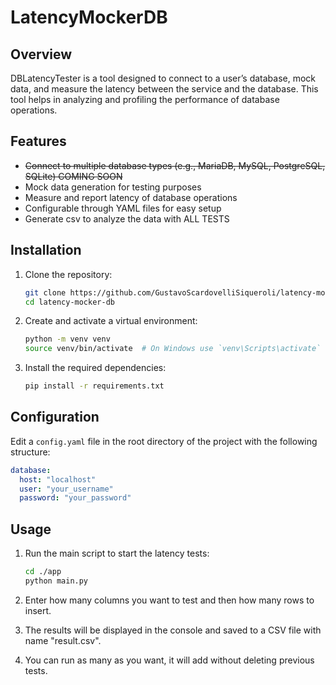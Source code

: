 # LatencyMockerDB

## Overview

DBLatencyTester is a tool designed to connect to a user’s database, mock data, and measure the latency between the service and the database. This tool helps in analyzing and profiling the performance of database operations.

## Features

- ~~Connect to multiple database types (e.g., MariaDB, MySQL, PostgreSQL, SQLite) COMING SOON~~ 
- Mock data generation for testing purposes
- Measure and report latency of database operations
- Configurable through YAML files for easy setup
- Generate csv to analyze the data with ALL TESTS

## Installation

1. Clone the repository:
    ```bash
    git clone https://github.com/GustavoScardovelliSiqueroli/latency-mocker-db.git
    cd latency-mocker-db
    ```

2. Create and activate a virtual environment:
    ```bash
    python -m venv venv
    source venv/bin/activate  # On Windows use `venv\Scripts\activate`
    ```

3. Install the required dependencies:
    ```bash
    pip install -r requirements.txt
    ```

## Configuration

Edit a `config.yaml` file in the root directory of the project with the following structure:

```yaml
database:
  host: "localhost"
  user: "your_username"
  password: "your_password"
```

## Usage

1. Run the main script to start the latency tests:
    ```bash
    cd ./app
    python main.py
    ```

2. Enter how many columns you want to test and then how many rows to insert.

3. The results will be displayed in the console and saved to a CSV file with name "result.csv".

4. You can run as many as you want, it will add without deleting previous tests.


